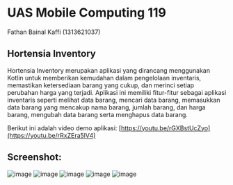 # UAS Mobile Computing 119 

 Fathan Bainal Kaffi (1313621037)

## Hortensia Inventory
Hortensia Inventory merupakan aplikasi yang dirancang menggunakan Kotlin untuk memberikan kemudahan dalam pengelolaan inventaris, memastikan ketersediaan barang yang cukup, dan merinci setiap perubahan harga yang terjadi. Aplikasi ini memiliki fitur-fitur sebagai aplikasi inventaris seperti melihat data barang, mencari data barang, memasukkan data barang yang mencakup nama barang, jumlah barang, dan harga barang, mengubah data barang serta menghapus data barang.

Berikut ini adalah video demo aplikasi: [https://youtu.be/rGXBstUcZyo](https://youtu.be/rRxZEra5lV4)

## Screenshot:
![image](https://github.com/fathanbk/uas-mobcom/assets/89505702/77440b84-b10f-43c0-b039-c4b032bd5d5b)
![image](https://github.com/fathanbk/uas-mobcom/assets/89505702/e43fae62-2903-44ae-a10b-58a9214b3656)
![image](https://github.com/fathanbk/uas-mobcom/assets/89505702/1e3566f1-5e9c-49bd-ab68-d1150b322808)
![image](https://github.com/fathanbk/uas-mobcom/assets/89505702/d018bea1-5e35-4348-804b-bdaf47392b18)
![image](https://github.com/fathanbk/uas-mobcom/assets/89505702/2bc8b9a4-af5f-465a-890a-f8b31370acca)

